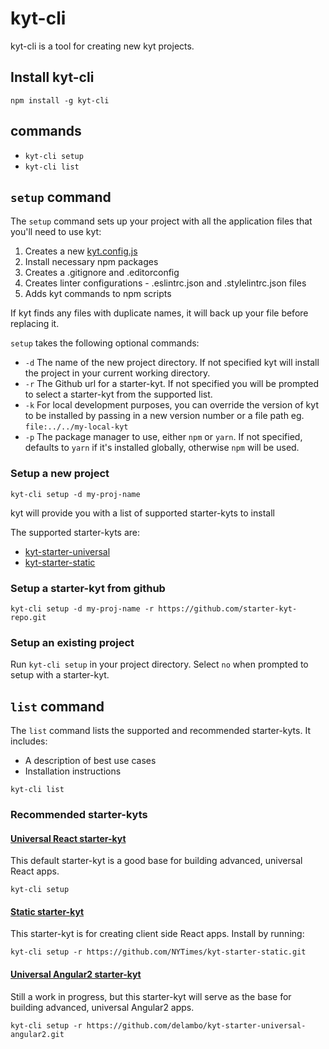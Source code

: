 # kyt-cli

kyt-cli is a tool for creating new kyt projects.

## Install kyt-cli
`npm install -g kyt-cli`


## commands
 - `kyt-cli setup`
 - `kyt-cli list`

## `setup` command
The `setup` command sets up your project with all the application files that you'll need to use kyt:

1. Creates a new [kyt.config.js](/docs/kytConfig.md)
2. Install necessary npm packages
3. Creates a .gitignore and .editorconfig
4. Creates linter configurations -  .eslintrc.json and .stylelintrc.json files
5. Adds kyt commands to npm scripts

If kyt finds any files with duplicate names, it will back up your file before replacing it.

`setup` takes the following optional commands:

- `-d` The name of the new project directory. If not specified kyt will install the project in your current working directory.
- `-r` The Github url for a starter-kyt. If not specified you will be prompted to select a starter-kyt from the supported list.
- `-k` For local development purposes, you can override the version of kyt to be installed by passing in a new version number or a file path eg. `file:../../my-local-kyt`
- `-p` The package manager to use, either `npm` or `yarn`. If not specified, defaults to `yarn` if it's installed globally, otherwise `npm` will be used.

### Setup a new project
`kyt-cli setup -d my-proj-name`

kyt will provide you with a list of supported starter-kyts to install

The supported starter-kyts are:

- [kyt-starter-universal](/packages/starter-kyts/kyt-starter-universal)
- [kyt-starter-static](/packages/starter-kyts/kyt-starter-static)

### Setup a starter-kyt from github

`kyt-cli setup -d my-proj-name -r https://github.com/starter-kyt-repo.git`

### Setup an existing project
Run `kyt-cli setup` in your project directory.
Select `no` when prompted to setup with a starter-kyt.


## `list` command
The `list` command lists the supported and recommended starter-kyts.
It includes:
  - A description of best use cases
  - Installation instructions

`kyt-cli list`

### Recommended starter-kyts

#### [Universal React starter-kyt](/packages/starter-kyts/kyt-starter-universal)
This default starter-kyt is a good base for building advanced, universal React apps.

```
kyt-cli setup
```

#### [Static starter-kyt](/packages/starter-kyts/kyt-starter-static)

This starter-kyt is for creating client side React apps.
Install by running:
```
kyt-cli setup -r https://github.com/NYTimes/kyt-starter-static.git
```

#### [Universal Angular2 starter-kyt](https://github.com/delambo/kyt-starter-universal-angular2)
Still a work in progress, but this starter-kyt will serve as the base for building advanced, universal Angular2 apps.

```
kyt-cli setup -r https://github.com/delambo/kyt-starter-universal-angular2.git
```
